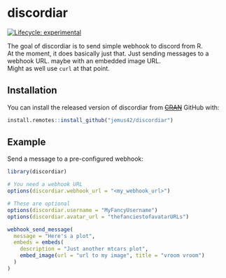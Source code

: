 # discordiar

<!-- badges: start -->
[![Lifecycle: experimental](https://img.shields.io/badge/lifecycle-experimental-orange.svg)](https://www.tidyverse.org/lifecycle/#experimental)
<!-- badges: end -->

The goal of discordiar is to send simple webhook to discord from R.  
At the moment, it does basically just that. Just sending messages to a webhook URL.
maybe with an embedded image URL.  
Might as well use `curl` at that point.

## Installation

You can install the released version of discordiar from ~~[CRAN](https://CRAN.R-project.org)~~ GitHub with:

``` r
install.remotes::install_github("jemus42/discordiar")
```

## Example

Send a message to a pre-configured webhook:

```r
library(discordiar)

# You need a webhook URL
options(discordiar.webhook_url = "<my_webhook_url>")

# These are optional
options(discordiar.username = "MyFancyUsername")
options(discordiar.avatar_url = "thefanciestofavatarURLs")

webhook_send_message(
  message = "Here's a plot",
  embeds = embeds(
    description = "Just another mtcars plot",
    embed_image(url = "url to my image", title = "vroom vroom")
  )
)
```

